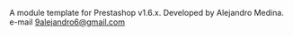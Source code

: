 A module template for Prestashop v1.6.x. Developed by Alejandro Medina. e-mail 9alejandro6@gmail.com


